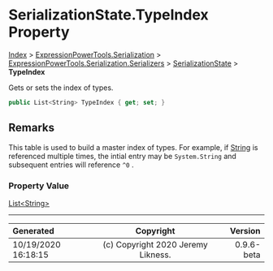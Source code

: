 ﻿# SerializationState.TypeIndex Property

[Index](../index.md) > [ExpressionPowerTools.Serialization](ExpressionPowerTools.Serialization.a.md) > [ExpressionPowerTools.Serialization.Serializers](ExpressionPowerTools.Serialization.Serializers.n.md) > [SerializationState](ExpressionPowerTools.Serialization.Serializers.SerializationState.cs.md) > **TypeIndex**

Gets or sets the index of types.

```csharp
public List<String> TypeIndex { get; set; }
```

## Remarks

This table is used to build a master index of types. For example, if [String](https://docs.microsoft.com/dotnet/api/system.string) is
            referenced multiple times, the intial entry may be `System.String` and subsequent entries
            will reference `^0` .

### Property Value

 [List&lt;String>](https://docs.microsoft.com/dotnet/api/system.collections.generic.list-1) 


---

| Generated | Copyright | Version |
| :-- | :-: | --: |
| 10/19/2020 16:18:15 | (c) Copyright 2020 Jeremy Likness. | 0.9.6-beta |
